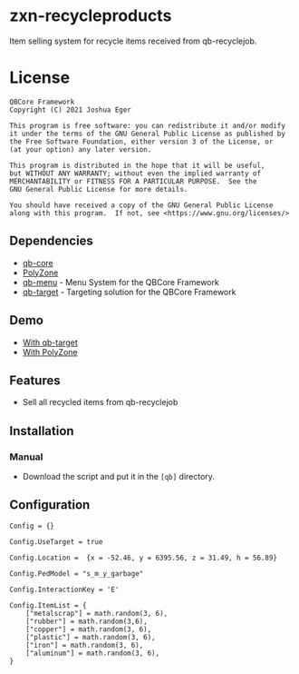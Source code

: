 # zxn-recycleproducts
Item selling system for recycle items received from qb-recyclejob.

# License

    QBCore Framework
    Copyright (C) 2021 Joshua Eger

    This program is free software: you can redistribute it and/or modify
    it under the terms of the GNU General Public License as published by
    the Free Software Foundation, either version 3 of the License, or
    (at your option) any later version.

    This program is distributed in the hope that it will be useful,
    but WITHOUT ANY WARRANTY; without even the implied warranty of
    MERCHANTABILITY or FITNESS FOR A PARTICULAR PURPOSE.  See the
    GNU General Public License for more details.

    You should have received a copy of the GNU General Public License
    along with this program.  If not, see <https://www.gnu.org/licenses/>

## Dependencies
- [qb-core](https://github.com/qbcore-framework/qb-core)
- [PolyZone](https://github.com/mkafrin/PolyZone)
- [qb-menu](https://github.com/qbcore-framework/qb-menu) - Menu System for the QBCore Framework
- [qb-target](https://github.com/BerkieBb/qb-target) - Targeting solution for the QBCore Framework

## Demo
- [With qb-target](https://streamable.com/bk5ooj)
- [With PolyZone](https://streamable.com/mo3wjb)

## Features
- Sell all recycled items from qb-recyclejob

## Installation
### Manual
- Download the script and put it in the `[qb]` directory.

## Configuration
```
Config = {}

Config.UseTarget = true

Config.Location =  {x = -52.46, y = 6395.56, z = 31.49, h = 56.89}

Config.PedModel = "s_m_y_garbage"

Config.InteractionKey = 'E'

Config.ItemList = {
    ["metalscrap"] = math.random(3, 6),
    ["rubber"] = math.random(3,6),
    ["copper"] = math.random(3, 6),
    ["plastic"] = math.random(3, 6),
    ["iron"] = math.random(3, 6),
    ["aluminum"] = math.random(3, 6),
}
```
